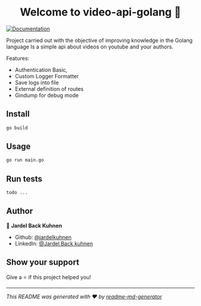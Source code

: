 <h1 align="center">Welcome to video-api-golang 👋</h1>
<p>
  <a href="todo documentation" target="_blank">
    <img alt="Documentation" src="https://img.shields.io/badge/documentation-yes-brightgreen.svg" />
  </a>
</p>

Project carried out with the objective of improving knowledge in the Golang language
Is a simple api about videos on youtube and your authors.

Features:

 - Authentication Basic,
 - Custom Logger Formatter
 - Save logs into file
 - External definition of routes
 - Gindump for debug mode 

## Install

```sh
go build 
```

## Usage

```sh
go run main.go
```

## Run tests

```sh
todo ...
```

## Author

👤 **Jardel Back Kuhnen**

* Github: [@jardelkuhnen](https://github.com/jardelkuhnen)
* LinkedIn: [@Jardel Back kuhnen](https://linkedin.com/in/jardelkuhnen)


## Show your support

Give a ⭐️ if this project helped you!

***
_This README was generated with ❤️ by [readme-md-generator](https://github.com/kefranabg/readme-md-generator)_